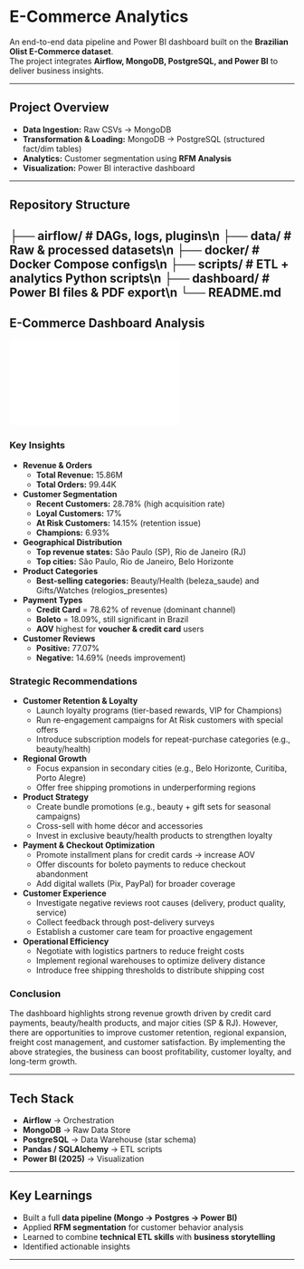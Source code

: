 # E-Commerce Analytics
An end-to-end data pipeline and Power BI dashboard built on the **Brazilian Olist E-Commerce dataset**.  
The project integrates **Airflow, MongoDB, PostgreSQL, and Power BI** to deliver business insights.

---

## Project Overview
- **Data Ingestion:** Raw CSVs -> MongoDB  
- **Transformation & Loading:** MongoDB -> PostgreSQL (structured fact/dim tables)  
- **Analytics:** Customer segmentation using **RFM Analysis**  
- **Visualization:** Power BI interactive dashboard

---
## Repository Structure
├── airflow/       # DAGs, logs, plugins\n
├── data/          # Raw & processed datasets\n
├── docker/        # Docker Compose configs\n
├── scripts/       # ETL + analytics Python scripts\n
├── dashboard/     # Power BI files & PDF export\n
└── README.md
---

## E-Commerce Dashboard Analysis
![Dashboard Preview](./dashboard/dashboard.pdf)

### Key Insights
- **Revenue & Orders**
  - **Total Revenue:** 15.86M
  - **Total Orders:** 99.44K
- **Customer Segmentation**
  - **Recent Customers:** 28.78% (high acquisition rate)
  - **Loyal Customers:** 17%
  - **At Risk Customers:** 14.15% (retention issue)
  - **Champions:** 6.93%
- **Geographical Distribution**
  - **Top revenue states:** São Paulo (SP), Rio de Janeiro (RJ)
  - **Top cities:** São Paulo, Rio de Janeiro, Belo Horizonte
- **Product Categories**
  - **Best-selling categories:** Beauty/Health (beleza_saude) and Gifts/Watches (relogios_presentes)
- **Payment Types**
  - **Credit Card** = 78.62% of revenue (dominant channel)
  - **Boleto** = 18.09%, still significant in Brazil
  - **AOV** highest for **voucher & credit card** users
- **Customer Reviews**
  - **Positive:** 77.07%
  - **Negative:** 14.69% (needs improvement)

### Strategic Recommendations
- **Customer Retention & Loyalty**
  - Launch loyalty programs (tier-based rewards, VIP for Champions)
  - Run re-engagement campaigns for At Risk customers with special offers
  - Introduce subscription models for repeat-purchase categories (e.g., beauty/health)
- **Regional Growth**
  - Focus expansion in secondary cities (e.g., Belo Horizonte, Curitiba, Porto Alegre)
  - Offer free shipping promotions in underperforming regions
- **Product Strategy**
  - Create bundle promotions (e.g., beauty + gift sets for seasonal campaigns)
  - Cross-sell with home décor and accessories
  - Invest in exclusive beauty/health products to strengthen loyalty
- **Payment & Checkout Optimization**
  - Promote installment plans for credit cards → increase AOV
  - Offer discounts for boleto payments to reduce checkout abandonment
  - Add digital wallets (Pix, PayPal) for broader coverage
- **Customer Experience**
  - Investigate negative reviews root causes (delivery, product quality, service)
  - Collect feedback through post-delivery surveys
  - Establish a customer care team for proactive engagement
- **Operational Efficiency**
  - Negotiate with logistics partners to reduce freight costs
  - Implement regional warehouses to optimize delivery distance
  - Introduce free shipping thresholds to distribute shipping cost

### Conclusion
The dashboard highlights strong revenue growth driven by credit card payments, beauty/health products, and major cities (SP & RJ).
However, there are opportunities to improve customer retention, regional expansion, freight cost management, and customer satisfaction.
By implementing the above strategies, the business can boost profitability, customer loyalty, and long-term growth.

---

## Tech Stack
- **Airflow** → Orchestration  
- **MongoDB** → Raw Data Store  
- **PostgreSQL** → Data Warehouse (star schema)  
- **Pandas / SQLAlchemy** → ETL scripts  
- **Power BI (2025)** → Visualization

---

## Key Learnings
- Built a full **data pipeline (Mongo → Postgres → Power BI)**  
- Applied **RFM segmentation** for customer behavior analysis  
- Learned to combine **technical ETL skills** with **business storytelling**  
- Identified actionable insights

---

